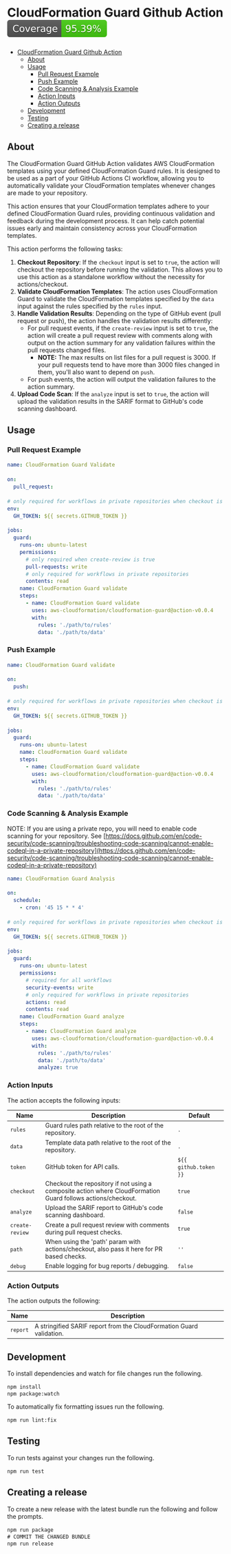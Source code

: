 # CloudFormation Guard Github Action [![Coverage](./badges/coverage.svg)](./badges/coverage.svg)

- [CloudFormation Guard Github Action ](#cloudformation-guard-github-action-)
  - [About](#about)
  - [Usage](#usage)
    - [Pull Request Example](#pull-request-example)
    - [Push Example](#push-example)
    - [Code Scanning \& Analysis Example](#code-scanning--analysis-example)
    - [Action Inputs](#action-inputs)
    - [Action Outputs](#action-outputs)
  - [Development](#development)
  - [Testing](#testing)
  - [Creating a release](#creating-a-release)

## About

The CloudFormation Guard GitHub Action validates AWS CloudFormation templates
using your defined CloudFormation Guard rules. It is designed to be used as a
part of your GitHub Actions CI workflow, allowing you to automatically validate
your CloudFormation templates whenever changes are made to your repository.

This action ensures that your CloudFormation templates adhere to your defined
CloudFormation Guard rules, providing continuous validation and feedback during
the development process. It can help catch potential issues early and maintain
consistency across your CloudFormation templates.

This action performs the following tasks:

1. **Checkout Repository**: If the `checkout` input is set to `true`, the action
   will checkout the repository before running the validation. This allows you
   to use this action as a standalone workflow without the necessity for
   actions/checkout.
2. **Validate CloudFormation Templates**: The action uses CloudFormation Guard
   to validate the CloudFormation templates specified by the `data` input
   against the rules specified by the `rules` input.
3. **Handle Validation Results**: Depending on the type of GitHub event (pull
   request or push), the action handles the validation results differently:
   - For pull request events, if the `create-review` input is set to `true`, the
     action will create a pull request review with comments along with output on
     the action summary for any validation failures within the pull requests
     changed files.
     - **NOTE:** The max results on list files for a pull request is 3000. If
       your pull requests tend to have more than 3000 files changed in them,
       you'll also want to depend on `push`.
   - For push events, the action will output the validation failures to the
     action summary.
4. **Upload Code Scan**: If the `analyze` input is set to `true`, the action
   will upload the validation results in the SARIF format to GitHub's code
   scanning dashboard.

## Usage

### Pull Request Example

```yaml
name: CloudFormation Guard Validate

on:
  pull_request:

# only required for workflows in private repositories when checkout is true
env:
  GH_TOKEN: ${{ secrets.GITHUB_TOKEN }}

jobs:
  guard:
    runs-on: ubuntu-latest
    permissions:
      # only required when create-review is true
      pull-requests: write
      # only required for workflows in private repositories
      contents: read
    name: CloudFormation Guard validate
    steps:
      - name: CloudFormation Guard validate
        uses: aws-cloudformation/cloudformation-guard@action-v0.0.4
        with:
          rules: './path/to/rules'
          data: './path/to/data'
```

### Push Example

```yaml
name: CloudFormation Guard validate

on:
  push:

# only required for workflows in private repositories when checkout is true
env:
  GH_TOKEN: ${{ secrets.GITHUB_TOKEN }}

jobs:
  guard:
    runs-on: ubuntu-latest
    name: CloudFormation Guard validate
    steps:
      - name: CloudFormation Guard validate
        uses: aws-cloudformation/cloudformation-guard@action-v0.0.4
        with:
          rules: './path/to/rules'
          data: './path/to/data'
```

### Code Scanning & Analysis Example

NOTE: If you are using a private repo, you will need to enable code scanning for
your repository. See
[https://docs.github.com/en/code-security/code-scanning/troubleshooting-code-scanning/cannot-enable-codeql-in-a-private-repository](https://docs.github.com/en/code-security/code-scanning/troubleshooting-code-scanning/cannot-enable-codeql-in-a-private-repository)

```yaml
name: CloudFormation Guard Analysis

on:
  schedule:
    - cron: '45 15 * * 4'

# only required for workflows in private repositories when checkout is true
env:
  GH_TOKEN: ${{ secrets.GITHUB_TOKEN }}

jobs:
  guard:
    runs-on: ubuntu-latest
    permissions:
      # required for all workflows
      security-events: write
      # only required for workflows in private repositories
      actions: read
      contents: read
    name: CloudFormation Guard analyze
    steps:
      - name: CloudFormation Guard analyze
        uses: aws-cloudformation/cloudformation-guard@action-v0.0.4
        with:
          rules: './path/to/rules'
          data: './path/to/data'
          analyze: true
```

### Action Inputs

The action accepts the following inputs:

| Name            | Description                                                                                                  | Default               |
| --------------- | ------------------------------------------------------------------------------------------------------------ | --------------------- |
| `rules`         | Guard rules path relative to the root of the repository.                                                     | `.`                   |
| `data`          | Template data path relative to the root of the repository.                                                   | `.`                   |
| `token`         | GitHub token for API calls.                                                                                  | `${{ github.token }}` |
| `checkout`      | Checkout the repository if not using a composite action where CloudFormation Guard follows actions/checkout. | `true`                |
| `analyze`       | Upload the SARIF report to GitHub's code scanning dashboard.                                                 | `false`               |
| `create-review` | Create a pull request review with comments during pull request checks.                                       | `true`                |
| `path`          | When using the 'path' param with actions/checkout, also pass it here for PR based checks.                    | `''`                  |
| `debug`         | Enable logging for bug reports / debugging.                                                                  | `false`               |

### Action Outputs

The action outputs the following:

| Name     | Description                                                          |
| -------- | -------------------------------------------------------------------- |
| `report` | A stringified SARIF report from the CloudFormation Guard validation. |

## Development

To install dependencies and watch for file changes run the following.

```shell
npm install
npm package:watch
```

To automatically fix formatting issues run the following.

```shell
npm run lint:fix
```

## Testing

To run tests against your changes run the following.

```shell
npm run test
```

## Creating a release

To create a new release with the latest bundle run the following and follow the
prompts.

```shell
npm run package
# COMMIT THE CHANGED BUNDLE
npm run release
```

